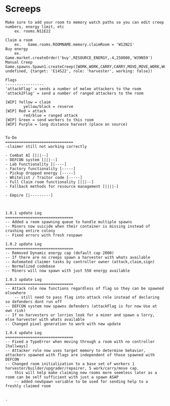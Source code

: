# Screeps

    Make sure to add your room to memory watch paths so you can edit creep numbers, energy limit, etc
        ex. rooms.N11E22

    Claim a room
        ex.   Game.rooms.ROOMNAME.memory.claimRoom = 'W12N21'
    Buy energy
        ex. Game.market.createOrder('buy',RESOURCE_ENERGY,.4,250000,'W39N59')
    Manual Creep
    Game.spawns.Spawn1.createCreep([WORK,WORK,CARRY,CARRY,MOVE,MOVE,WORK,WORK,CARRY,CARRY,MOVE,MOVE], undefined, {target: 'E14S22', role: 'harvester', working: false})

    Flags
    -----------------
    'attackFlag' = sends a number of melee attackers to the room
    'attack2Flag' = send a number of ranged attackers to the room

    [WIP] Yellow = claim
            yellow/black = reserve
    [WIP] Red = attack
            red/blue = ranged attack
    [WIP] Green = send workers to this room
    [WIP] Purple = long distance harvest (place on source)

    
    To-Do
    ==============================
    -claimer still not working correctly
    
    - Combat AI [|||--]
    - DEFCON system [|||--]
    - Lab Functionality [|----]
    - Factory functionality [-----]
    - Pickup dropped energy [-----]
    - Whitelist / Traitor code [-----]
    - Full Claim room functionality [|||--]
    - Fallback methods for resource management [||||-]

    - Empire [|---------]



    1.0.1 update Log
    ==============================
    -- Added a room spawning queue to handle multiple spawns
    -- Miners now suicide when their container is missing instead of crashing entire colony
    -- Fixed errors with fresh respawn

    1.0.2 update Log
    ==============================
    -- Removed Dynamic energy cap (default cap 2000)
    -- If there are no creeps spawn a harvester with whats available
    -- Automated claimer tasks by controller owner (attack,claim,sign)
    -- Normalized codebase
    -- Miners will now spawn with just 550 energy available
    
    1.0.3 update Log
    ==============================
    -- Attack role now functions regardless of flag so they can be spawned elsewhere
        -- still need to pass flag into attack role instead of declaring so defenders dont run off
    -- DEFCON system now spawns defenders (attackFlag is for now Use at own risk)
    -- If no harvesters or lorries look for a miner and spawn a lorry, else harvester with whats available
    -- Changed pixel generation to work with new update

    1.0.4 update Log
    ==============================
    -- Fixed a TypeError when moving through a room with no controller [hallways]
    -- Attacker role now uses target memory to determine behavior, attackers spawned with flags are independent of those spawned with DEFCON
    -- Changed room initialization to a base set of workers 1 harvester/builder/upgrader/repairer, 5 work/carry/move cap.
        this will help make claiming new rooms more seemless later as a room can be self sufficient with just a spawn ASAP
        -- added newSpawn variable to be used for sending help to a freshly claimed room


    .
